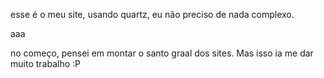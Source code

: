 esse é o meu site, usando quartz, eu não preciso de nada complexo.

aaa

no começo, pensei em montar o santo graal dos sites. Mas isso ia me dar muito trabalho :P
